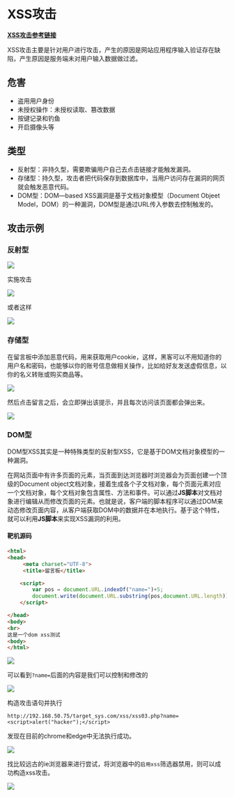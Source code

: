 # XSS攻击

**[XSS攻击参考链接](https://www.cnblogs.com/liuhuan086/p/14741974.html)**

XSS攻击主要是针对用户进行攻击，产生的原因是网站应用程序输入验证存在缺陷，产生原因是服务端未对用户输入数据做过滤。



## 危害

*  盗用用户身份
* 未授权操作：未授权读取、篡改数据
* 按键记录和钓鱼
* 开启摄像头等



## 类型

* 反射型：非持久型，需要欺骗用户自己去点击链接才能触发漏洞。
* 存储型：持久型，攻击者把代码保存到数据库中，当用户访问存在漏洞的网页就会触发恶意代码。
* DOM型：DOM—based XSS漏洞是基于文档对象模型（Document Objeet Model，DOM）的一种漏洞，DOM型是通过URL传入参数去控制触发的。



## 攻击示例

### 反射型

![](https://borinboy.oss-cn-shanghai.aliyuncs.com/huan20210820221000.png)

实施攻击

![](https://borinboy.oss-cn-shanghai.aliyuncs.com/huan20210820220925.png)

或者这样

![](https://borinboy.oss-cn-shanghai.aliyuncs.com/huan20210820221526.png)



### 存储型

在留言板中添加恶意代码，用来获取用户cookie，这样，黑客可以不用知道你的用户名和密码，也能够以你的账号信息做相关操作，比如给好友发送虚假信息，以你的名义转账或购买商品等。

![](https://borinboy.oss-cn-shanghai.aliyuncs.com/huan20210820222734.png)

然后点击留言之后，会立即弹出该提示，并且每次访问该页面都会弹出来。

![](https://borinboy.oss-cn-shanghai.aliyuncs.com/huan20210820222806.png)

### DOM型

DOM型XSS其实是一种特殊类型的反射型XSS，它是基于DOM文档对象模型的一种漏洞。

在网站页面中有许多页面的元素，当页面到达浏览器时浏览器会为页面创建一个顶级的Document object文档对象，接着生成各个子文档对象，每个页面元素对应一个文档对象，每个文档对象包含属性、方法和事件。可以通过**JS脚本**对文档对象进行编辑从而修改页面的元素。也就是说，客户端的脚本程序可以通过DOM来动态修改页面内容，从客户端获取DOM中的数据并在本地执行。基于这个特性，就可以利用**JS脚本**来实现XSS漏洞的利用。

#### 靶机源码

```html
<html>
<head>
	 <meta charset="UTF-8">
	 <title>留言板</title>

	<script>
		var pos = document.URL.indexOf("name=")+5;
		document.write(document.URL.substring(pos,document.URL.length));
	</script>

</head>
<body>
<br>
这是一个dom xss测试
<body>
</html>
```

![](https://borinboy.oss-cn-shanghai.aliyuncs.com/huan20210820225842.png)

可以看到`?name=`后面的内容是我们可以控制和修改的

![](https://borinboy.oss-cn-shanghai.aliyuncs.com/huan20210820225927.png)

构造攻击语句并执行

```
http://192.168.50.75/target_sys.com/xss/xss03.php?name=<script>alert("hacker");</script>
```

发现在目前的chrome和edge中无法执行成功。

![](https://borinboy.oss-cn-shanghai.aliyuncs.com/huan20210820231715.png)

找比较远古的ie浏览器来进行尝试，将浏览器中的`启用xss`筛选器禁用，则可以成功构造xss攻击。

![](https://borinboy.oss-cn-shanghai.aliyuncs.com/huan20210820232559.png)



